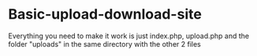 # Basic-upload-download-site
Everything you need to make it work is just index.php, upload.php and the folder "uploads" in the same directory with the other 2 files
